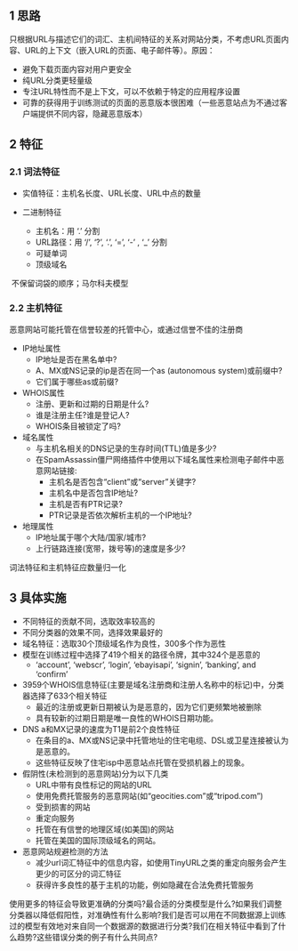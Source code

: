 ## 1 思路

只根据URL与描述它们的词汇、主机间特征的关系对网站分类，不考虑URL页面内容、URL的上下文（嵌入URL的页面、电子邮件等）。原因：

- 避免下载页面内容对用户更安全
- 纯URL分类更轻量级
- 专注URL特性而不是上下文，可以不依赖于特定的应用程序设置
- 可靠的获得用于训练测试的页面的恶意版本很困难（一些恶意站点为不通过客户端提供不同内容，隐藏恶意版本）

## 2 特征

### 2.1 词法特征

- 实值特征：主机名长度、URL长度、URL中点的数量

- 二进制特征
  - 主机名：用 ‘.’ 分割
  - URL路径：用 ‘/’, ‘?’, ‘.’, ‘=’, ‘-’ , ‘_’ 分割
  - 可疑单词
  - 顶级域名

​	不保留词袋的顺序；马尔科夫模型

### 2.2 主机特征

恶意网站可能托管在信誉较差的托管中心，或通过信誉不佳的注册商

- IP地址属性
  - IP地址是否在黑名单中?
  - A、MX或NS记录的ip是否在同一个as (autonomous system)或前缀中?
  - 它们属于哪些as或前缀?
- WHOIS属性
  - 注册、更新和过期的日期是什么?
  - 谁是注册主任?谁是登记人?
  - WHOIS条目被锁定了吗?
- 域名属性
  - 与主机名相关的DNS记录的生存时间(TTL)值是多少?
  - 在SpamAssassin僵尸网络插件中使用以下域名属性来检测电子邮件中恶意网站链接:
    - 主机名是否包含“client”或“server”关键字?
    - 主机名中是否包含IP地址?
    - 主机是否有PTR记录?
    - PTR记录是否依次解析主机的一个IP地址?
- 地理属性
  - IP地址属于哪个大陆/国家/城市?
  - 上行链路连接(宽带，拨号等)的速度是多少?

词法特征和主机特征应数量归一化



## 3 具体实施

- 不同特征的贡献不同，选取效率较高的
- 不同分类器的效果不同，选择效果最好的
- 域名特征：选取30个顶级域名作为良性，300多个作为恶性
- 模型在训练过程中选择了419个相关的路径令牌，其中324个是恶意的
  - ‘account’, ‘webscr’, ‘login’, ‘ebayisapi’, ‘signin’, ‘banking’, and ‘confirm’
- 3959个WHOIS信息特征(主要是域名注册商和注册人名称中的标记)中，分类器选择了633个相关特征
  - 最近的注册或更新日期被认为是恶意的，因为它们更频繁地被删除
  - 具有较新的过期日期是唯一良性的WHOIS日期功能。
- DNS a和MX记录的速度为T1是前2个良性特征
  - 在条目的a、MX或NS记录中托管地址的住宅电缆、DSL或卫星连接被认为是恶意的。
  - 这些特征反映了住宅isp中恶意站点托管在受损机器上的现象。
- 假阴性(未检测到的恶意网站)分为以下几类
  - URL中带有良性标记的网站的URL
  - 使用免费托管服务的恶意网站(如“geocities.com”或“tripod.com”)
  - 受到损害的网站
  - 重定向服务
  - 托管在有信誉的地理区域(如美国)的网站
  - 托管在美国的国际顶级域名的网站。
- 恶意网站规避检测的方法
  - 减少url词汇特征中的信息内容，如使用TinyURL之类的重定向服务会产生更少的可区分的词汇特征
  - 获得许多良性的基于主机的功能，例如隐藏在合法免费托管服务





使用更多的特征会导致更准确的分类吗?最合适的分类模型是什么?如果我们调整分类器以降低假阳性，对准确性有什么影响?我们是否可以用在不同数据源上训练过的模型有效地对来自同一个数据源的数据进行分类?我们在相关特征中看到了什么趋势?这些错误分类的例子有什么共同点?














